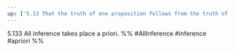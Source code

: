 ```yaml
---
up: ['5.13 That the truth of one proposition follows from the truth of other propositions']
---
```

5.133 All inference takes place a priori.
%%
#AllInference #inference #apriori %%